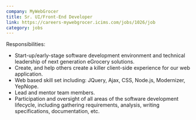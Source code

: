 ```yaml
---
company: MyWebGrocer
title: Sr. UI/Front-End Developer
link: https://careers-mywebgrocer.icims.com/jobs/1026/job
category: jobs
---
```


Responsibilities:
- Start-up/early-stage software development environment and technical leadership of next generation eGrocery solutions.
- Create, and help others create a killer client-side experience for our web application.
- Web based skill set including: JQuery, Ajax, CSS, Node.js, Modernizer, YepNope.
- Lead and mentor team members.
- Participation and oversight of all areas of the software development lifecycle, including gathering requirements, analysis, writing specifications, documentation, etc.
